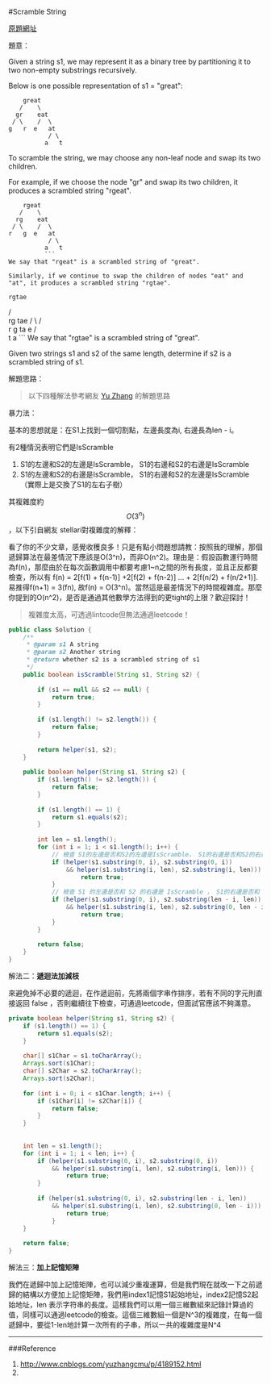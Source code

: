 #Scramble String

[原題網址](http://www.lintcode.com/en/problem/scramble-string/)

題意：

Given a string s1, we may represent it as a binary tree by partitioning it to two non-empty substrings recursively.

Below is one possible representation of s1 = "great":

```
    great
   /    \
  gr    eat
 / \    /  \
g   r  e   at
           / \
          a   t
```
To scramble the string, we may choose any non-leaf node and swap its two children.

For example, if we choose the node "gr" and swap its two children, it produces a scrambled string "rgeat".

```
    rgeat
   /    \
  rg    eat
 / \    /  \
r   g  e   at
           / \
          a   t
          ```
We say that "rgeat" is a scrambled string of "great".

Similarly, if we continue to swap the children of nodes "eat" and "at", it produces a scrambled string "rgtae".

```
    rgtae
   /    \
  rg    tae
 / \    /  \
r   g  ta  e
       / \
      t   a
      ```
We say that "rgtae" is a scrambled string of "great".

Given two strings s1 and s2 of the same length, determine if s2 is a scrambled string of s1.

解題思路：

>以下四種解法參考網友 [Yu Zhang](http://www.cnblogs.com/yuzhangcmu/p/4189152.html) 的解題思路

暴力法：

基本的思想就是：在S1上找到一個切割點，左邊長度為i, 右邊長為len - i。 

有2種情況表明它們是IsScramble

1. S1的左邊和S2的左邊是IsScramble， S1的右邊和S2的右邊是IsScramble
2. S1的左邊和S2的右邊是IsScramble， S1的右邊和S2的左邊是IsScramble （實際上是交換了S1的左右子樹）


其複雜度約 $$O(3^{n})$$，以下引自網友 stellari對複雜度的解釋：

看了你的不少文章，感覺收穫良多！只是有點小問題想請教：按照我的理解，那個遞歸算法在最差情況下應該是O(3^n)，而非O(n^2)。理由是：假設函數運行時間為f(n)，那麼由於在每次函數調用中都要考慮1~n之間的所有長度，並且正反都要檢查，所以有
f(n) = 2[f(1) + f(n-1)] +2[f(2) + f(n-2)] … + 2[f(n/2) + f(n/2+1)]. 易推得f(n+1) = 3(fn), 故f(n) = O(3^n)。當然這是最差情況下的時間複雜度。那麼你提到的O(n^2)，是否是通過其他數學方法得到的更tight的上限？歡迎探討！

>複雜度太高，可透過lintcode但無法通過leetcode！

```java
public class Solution {
    /**
     * @param s1 A string
     * @param s2 Another string
     * @return whether s2 is a scrambled string of s1
     */
    public boolean isScramble(String s1, String s2) {
        
        if (s1 == null && s2 == null) {
            return true;
        }
        
        if (s1.length() != s2.length()) {
            return false;
        }
        
        return helper(s1, s2);
    }
    
    public boolean helper(String s1, String s2) {
        if (s1.length() != s2.length()) {
            return false;
        }
        
        if (s1.length() == 1) {
            return s1.equals(s2);
        }
        
        int len = s1.length();
        for (int i = 1; i < s1.length(); i++) {
            // 檢查 S1的左邊是否和S2的左邊是IsScramble， S1的右邊是否和S2的右邊是IsScramble
            if (helper(s1.substring(0, i), s2.substring(0, i)) 
                && helper(s1.substring(i, len), s2.substring(i, len))) {
                    return true;
            }
            // 檢查 S1 的左邊是否和 S2 的右邊是 IsScramble ， S1的右邊是否和 S2 的左邊是 IsScramble
            if (helper(s1.substring(0, i), s2.substring(len - i, len)) 
                && helper(s1.substring(i, len), s2.substring(0, len - i))) {
                    return true;
            }
        }
        
        return false;
    }
}

```

解法二：**遞迴法加減枝**

 來避免掉不必要的遞迴，在作遞迴前，先將兩個字串作排序，若有不同的字元則直接返回 false ，否則繼續往下檢查，可通過leetcode，但面試官應該不夠滿意。

```java
private boolean helper(String s1, String s2) {
    if (s1.length() == 1) {
        return s1.equals(s2);
    }
    
    char[] s1Char = s1.toCharArray();
    Arrays.sort(s1Char);
    char[] s2Char = s2.toCharArray();
    Arrays.sort(s2Char);
    
    for (int i = 0; i < s1Char.length; i++) {
        if (s1Char[i] != s2Char[i]) {
            return false;
        }
    }
    
    
    int len = s1.length();
    for (int i = 1; i < len; i++) {
        if (helper(s1.substring(0, i), s2.substring(0, i))
            && helper(s1.substring(i, len), s2.substring(i, len))) {
                return true;
        }
        
        if (helper(s1.substring(0, i), s2.substring(len - i, len))
            && helper(s1.substring(i, len), s2.substring(0, len - i))) {
                return true;
            }
    }
    
    return false;
}
```

解法三：**加上記憶矩陣**

我們在遞歸中加上記憶矩陣，也可以減少重複運算，但是我們現在就改一下之前遞歸的結構以方便加上記憶矩陣，我們用index1記憶S1起始地址，index2記憶S2起始地址，len 表示字符串的長度。這樣我們可以用一個三維數組來記錄計算過的值，同樣可以通過leetcode的檢查。這個三維數組一個是N^3的複雜度，在每一個遞歸中，要從1-len地計算一次所有的子串，所以一共的複雜度是N^4


---
###Reference

1. http://www.cnblogs.com/yuzhangcmu/p/4189152.html
2. 
